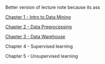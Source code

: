 Better version of lecture note because its ass

[Chapter 1 - Intro to Data Mining](Chapter%201%20-%20Intro%20to%20Data%20Mining.md)

[Chapter 2 - Data Preprocessing](Chapter%202%20-%20Data%20Preprocessing.md)

[Chapter 3 - Data Warehouse](Chapter%203%20-%20Data%20Warehouse.md)

Chapter 4 - Supervised learning

Chapter 5 - Unsupervised learning